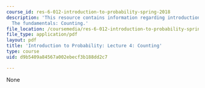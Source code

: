 ```yaml
---
course_id: res-6-012-introduction-to-probability-spring-2018
description: 'This resource contains information regarding introduction to probability:
  The fundamentals: Counting.'
file_location: /coursemedia/res-6-012-introduction-to-probability-spring-2018/d9b5409a84567a002ebecf3b188dd2c7_MITRES_6_012S18_L04.pdf
file_type: application/pdf
layout: pdf
title: 'Introduction to Probability: Lecture 4: Counting'
type: course
uid: d9b5409a84567a002ebecf3b188dd2c7

---
```

None